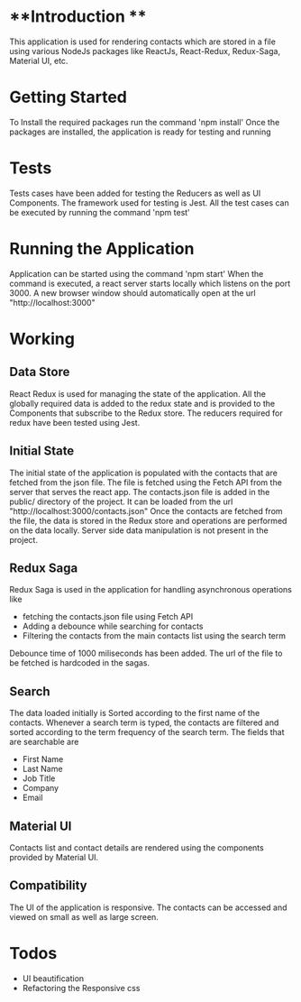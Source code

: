 # **Introduction **
This application is used for rendering contacts which are stored in a file using various NodeJs packages like ReactJs, React-Redux, Redux-Saga, Material UI, etc.

# **Getting Started**
To Install the required packages run the command
    'npm install'
  Once the packages are installed, the application is ready for testing and running

# **Tests**
Tests cases have been added for testing the Reducers as well as UI Components.
The framework used for testing is Jest.
All the test cases can be executed by running the command
    'npm test'

# **Running the Application**
Application can be started using the command
    'npm start'
When the command is executed, a react server starts locally which listens on the port 3000.
A new browser window should automatically open at the url "http://localhost:3000"

# **Working**

## **Data Store**
React Redux is used for managing the state of the application. All the globally required data is added to the redux state and is provided to the Components that subscribe to the Redux store.
The reducers required for redux have been tested using Jest.

## **Initial State**
The initial state of the application is populated with the contacts that are fetched from the json file.
The file is fetched using the Fetch API from the server that serves the react app. The contacts.json file is added in the public/ directory of the project. It can be loaded from the url "http://localhost:3000/contacts.json"
Once the contacts are fetched from the file, the data is stored in the Redux store and operations are performed on the data locally. Server side data manipulation is not present in the project.

## **Redux Saga**
Redux Saga is used in the application for handling asynchronous operations like
 - fetching the contacts.json file using Fetch API
 - Adding a debounce while searching for contacts
 - Filtering the contacts from the main contacts list using the search term

Debounce time of 1000 miliseconds has been added.
The url of the file to be fetched is hardcoded in the sagas.

## **Search**
The data loaded initially is Sorted according to the first name of the contacts.
Whenever a search term is typed, the contacts are filtered and sorted according to the term frequency of the search term. The fields that are searchable are
  - First Name
  - Last Name
  - Job Title
  - Company
  - Email

## **Material UI**
Contacts list and contact details are rendered using the components provided by Material UI.

## **Compatibility**
The UI of the application is responsive. The contacts can be accessed and viewed on small as well as large screen.

# **Todos**
 - UI beautification
 - Refactoring the Responsive css